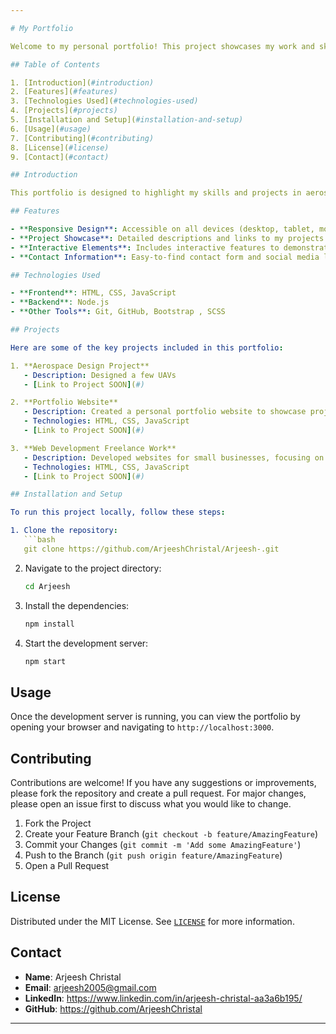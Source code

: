 ```yaml
---

# My Portfolio

Welcome to my personal portfolio! This project showcases my work and skills in aerospace engineering and web development. Below, you will find information about the features of the portfolio, how to navigate it, and some of the key projects included.

## Table of Contents

1. [Introduction](#introduction)
2. [Features](#features)
3. [Technologies Used](#technologies-used)
4. [Projects](#projects)
5. [Installation and Setup](#installation-and-setup)
6. [Usage](#usage)
7. [Contributing](#contributing)
8. [License](#license)
9. [Contact](#contact)

## Introduction

This portfolio is designed to highlight my skills and projects in aerospace engineering and web development. It includes various projects that I have worked on during my studies and freelance work, showcasing my abilities in both fields.

## Features

- **Responsive Design**: Accessible on all devices (desktop, tablet, mobile).
- **Project Showcase**: Detailed descriptions and links to my projects.
- **Interactive Elements**: Includes interactive features to demonstrate my web development skills.
- **Contact Information**: Easy-to-find contact form and social media links.

## Technologies Used

- **Frontend**: HTML, CSS, JavaScript
- **Backend**: Node.js
- **Other Tools**: Git, GitHub, Bootstrap , SCSS

## Projects

Here are some of the key projects included in this portfolio:

1. **Aerospace Design Project**
   - Description: Designed a few UAVs
   - [Link to Project SOON](#)

2. **Portfolio Website**
   - Description: Created a personal portfolio website to showcase projects and skills.
   - Technologies: HTML, CSS, JavaScript
   - [Link to Project SOON](#)

3. **Web Development Freelance Work**
   - Description: Developed websites for small businesses, focusing on responsive design and user experience.
   - Technologies: HTML, CSS, JavaScript
   - [Link to Project SOON](#)

## Installation and Setup

To run this project locally, follow these steps:

1. Clone the repository:
   ```bash
   git clone https://github.com/ArjeeshChristal/Arjeesh-.git
   ```
2. Navigate to the project directory:
   ```bash
   cd Arjeesh
   ```
3. Install the dependencies:
   ```bash
   npm install
   ```
4. Start the development server:
   ```bash
   npm start
   ```

## Usage

Once the development server is running, you can view the portfolio by opening your browser and navigating to `http://localhost:3000`.

## Contributing

Contributions are welcome! If you have any suggestions or improvements, please fork the repository and create a pull request. For major changes, please open an issue first to discuss what you would like to change.

1. Fork the Project
2. Create your Feature Branch (`git checkout -b feature/AmazingFeature`)
3. Commit your Changes (`git commit -m 'Add some AmazingFeature'`)
4. Push to the Branch (`git push origin feature/AmazingFeature`)
5. Open a Pull Request

## License

Distributed under the MIT License. See [`LICENSE`](https://github.com/ArjeeshChristal/Arjeesh-/blob/master/LICENSE) for more information.

## Contact

- **Name**: Arjeesh Christal
- **Email**: arjeesh2005@gmail.com
- **LinkedIn**: https://www.linkedin.com/in/arjeesh-christal-aa3a6b195/
- **GitHub**: https://github.com/ArjeeshChristal

---
```

